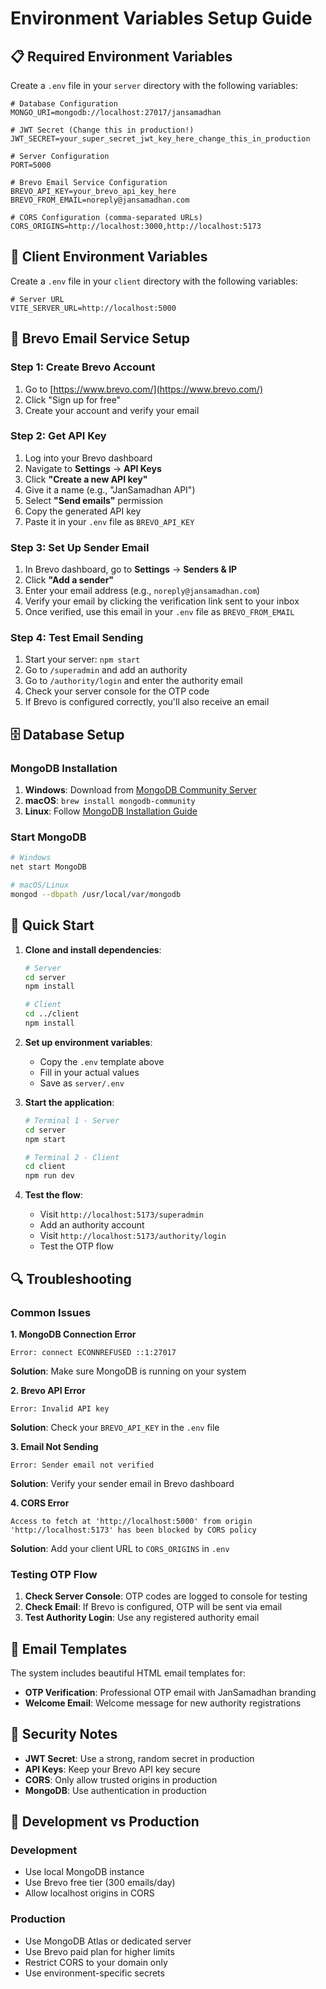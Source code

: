 # Environment Variables Setup Guide

## 📋 Required Environment Variables

Create a `.env` file in your `server` directory with the following variables:

```env
# Database Configuration
MONGO_URI=mongodb://localhost:27017/jansamadhan

# JWT Secret (Change this in production!)
JWT_SECRET=your_super_secret_jwt_key_here_change_this_in_production

# Server Configuration
PORT=5000

# Brevo Email Service Configuration
BREVO_API_KEY=your_brevo_api_key_here
BREVO_FROM_EMAIL=noreply@jansamadhan.com

# CORS Configuration (comma-separated URLs)
CORS_ORIGINS=http://localhost:3000,http://localhost:5173
```

## 🎨 Client Environment Variables

Create a `.env` file in your `client` directory with the following variables:

```env
# Server URL
VITE_SERVER_URL=http://localhost:5000
```

## 🔧 Brevo Email Service Setup

### Step 1: Create Brevo Account
1. Go to [https://www.brevo.com/](https://www.brevo.com/)
2. Click "Sign up for free"
3. Create your account and verify your email

### Step 2: Get API Key
1. Log into your Brevo dashboard
2. Navigate to **Settings** → **API Keys**
3. Click **"Create a new API key"**
4. Give it a name (e.g., "JanSamadhan API")
5. Select **"Send emails"** permission
6. Copy the generated API key
7. Paste it in your `.env` file as `BREVO_API_KEY`

### Step 3: Set Up Sender Email
1. In Brevo dashboard, go to **Settings** → **Senders & IP**
2. Click **"Add a sender"**
3. Enter your email address (e.g., `noreply@jansamadhan.com`)
4. Verify your email by clicking the verification link sent to your inbox
5. Once verified, use this email in your `.env` file as `BREVO_FROM_EMAIL`

### Step 4: Test Email Sending
1. Start your server: `npm start`
2. Go to `/superadmin` and add an authority
3. Go to `/authority/login` and enter the authority email
4. Check your server console for the OTP code
5. If Brevo is configured correctly, you'll also receive an email

## 🗄️ Database Setup

### MongoDB Installation
1. **Windows**: Download from [MongoDB Community Server](https://www.mongodb.com/try/download/community)
2. **macOS**: `brew install mongodb-community`
3. **Linux**: Follow [MongoDB Installation Guide](https://docs.mongodb.com/manual/installation/)

### Start MongoDB
```bash
# Windows
net start MongoDB

# macOS/Linux
mongod --dbpath /usr/local/var/mongodb
```

## 🚀 Quick Start

1. **Clone and install dependencies**:
   ```bash
   # Server
   cd server
   npm install
   
   # Client
   cd ../client
   npm install
   ```

2. **Set up environment variables**:
   - Copy the `.env` template above
   - Fill in your actual values
   - Save as `server/.env`

3. **Start the application**:
   ```bash
   # Terminal 1 - Server
   cd server
   npm start
   
   # Terminal 2 - Client
   cd client
   npm run dev
   ```

4. **Test the flow**:
   - Visit `http://localhost:5173/superadmin`
   - Add an authority account
   - Visit `http://localhost:5173/authority/login`
   - Test the OTP flow

## 🔍 Troubleshooting

### Common Issues

**1. MongoDB Connection Error**
```
Error: connect ECONNREFUSED ::1:27017
```
**Solution**: Make sure MongoDB is running on your system

**2. Brevo API Error**
```
Error: Invalid API key
```
**Solution**: Check your `BREVO_API_KEY` in the `.env` file

**3. Email Not Sending**
```
Error: Sender email not verified
```
**Solution**: Verify your sender email in Brevo dashboard

**4. CORS Error**
```
Access to fetch at 'http://localhost:5000' from origin 'http://localhost:5173' has been blocked by CORS policy
```
**Solution**: Add your client URL to `CORS_ORIGINS` in `.env`

### Testing OTP Flow

1. **Check Server Console**: OTP codes are logged to console for testing
2. **Check Email**: If Brevo is configured, OTP will be sent via email
3. **Test Authority Login**: Use any registered authority email

## 📧 Email Templates

The system includes beautiful HTML email templates for:
- **OTP Verification**: Professional OTP email with JanSamadhan branding
- **Welcome Email**: Welcome message for new authority registrations

## 🔐 Security Notes

- **JWT Secret**: Use a strong, random secret in production
- **API Keys**: Keep your Brevo API key secure
- **CORS**: Only allow trusted origins in production
- **MongoDB**: Use authentication in production

## 📱 Development vs Production

### Development
- Use local MongoDB instance
- Use Brevo free tier (300 emails/day)
- Allow localhost origins in CORS

### Production
- Use MongoDB Atlas or dedicated server
- Use Brevo paid plan for higher limits
- Restrict CORS to your domain only
- Use environment-specific secrets
